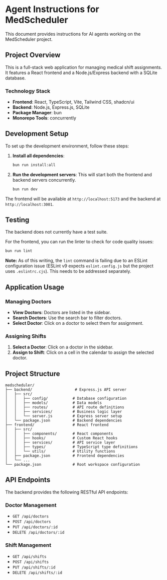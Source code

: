 # Agent Instructions for MedScheduler

This document provides instructions for AI agents working on the MedScheduler project.

## Project Overview

This is a full-stack web application for managing medical shift assignments. It features a React frontend and a Node.js/Express backend with a SQLite database.

### Technology Stack

- **Frontend**: React, TypeScript, Vite, Tailwind CSS, shadcn/ui
- **Backend**: Node.js, Express.js, SQLite
- **Package Manager**: bun
- **Monorepo Tools**: concurrently

## Development Setup

To set up the development environment, follow these steps:

1.  **Install all dependencies**:
    ```bash
    bun run install:all
    ```

2.  **Run the development servers**:
    This will start both the frontend and backend servers concurrently.
    ```bash
    bun run dev
    ```

The frontend will be available at `http://localhost:5173` and the backend at `http://localhost:3001`.

## Testing

The backend does not currently have a test suite.

For the frontend, you can run the linter to check for code quality issues:
```bash
bun run lint
```
**Note:** As of this writing, the `lint` command is failing due to an ESLint configuration issue (ESLint v9 expects `eslint.config.js` but the project uses `.eslintrc.cjs`). This needs to be addressed separately.

## Application Usage

### Managing Doctors
- **View Doctors**: Doctors are listed in the sidebar.
- **Search Doctors**: Use the search bar to filter doctors.
- **Select Doctor**: Click on a doctor to select them for assignment.

### Assigning Shifts
1.  **Select a Doctor**: Click on a doctor in the sidebar.
2.  **Assign to Shift**: Click on a cell in the calendar to assign the selected doctor.

## Project Structure

```text
medscheduler/
├── backend/                   # Express.js API server
│   ├── src/
│   │   ├── config/           # Database configuration
│   │   ├── models/           # Data models
│   │   ├── routes/           # API route definitions
│   │   ├── services/         # Business logic layer
│   │   └── server.js         # Express server setup
│   └── package.json          # Backend dependencies
├── frontend/                 # React frontend
│   ├── src/
│   │   ├── components/       # React components
│   │   ├── hooks/            # Custom React hooks
│   │   ├── services/         # API service layer
│   │   ├── types/            # TypeScript type definitions
│   │   └── utils/            # Utility functions
│   ├── package.json          # Frontend dependencies
│   └── ...
└── package.json              # Root workspace configuration
```

## API Endpoints

The backend provides the following RESTful API endpoints:

### Doctor Management
- `GET /api/doctors`
- `POST /api/doctors`
- `PUT /api/doctors/:id`
- `DELETE /api/doctors/:id`

### Shift Management
- `GET /api/shifts`
- `POST /api/shifts`
- `PUT /api/shifts/:id`
- `DELETE /api/shifts/:id`
